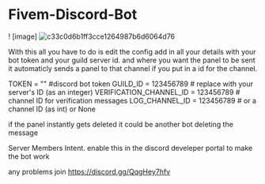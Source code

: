 # Fivem-Discord-Bot

! [image] ![c33c0d6b1ff3cce1264987b6d6064d76](https://github.com/user-attachments/assets/e3e746d5-b35b-4720-b198-8c7a6fae0a9d)


With this all you have to do is edit the config add in all your details with your bot token and your guild server id.
and where you want the panel to be sent it automaticly sends a panel to that channel if you put in a id for the channel.

TOKEN = "" #discord bot token
GUILD_ID = 123456789  # replace with your server's ID (as an integer)
VERIFICATION_CHANNEL_ID = 123456789  # channel ID for verification messages
LOG_CHANNEL_ID = 123456789 # or a channel ID (as int) or None

if the panel instantly gets deleted it could be another bot deleting the message 


Server Members Intent.
enable this in the discord develeper portal to  make the bot work 

any problems join https://discord.gg/QqgHey7hfv
